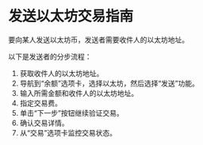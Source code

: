 # 发送以太坊交易指南

要向某人发送以太坊币，发送者需要收件人的以太坊地址。

以下是发送者的分步流程：

1. 获取收件人的以太坊地址。
2. 导航到“余额”选项卡，选择以太坊，然后选择“发送”功能。
3. 输入所需金额和收件人的以太坊地址。
4. 指定交易费。
5. 单击“下一步”按钮继续验证交易。
6. 确认交易详情。
7. 从“交易”选项卡监控交易状态。